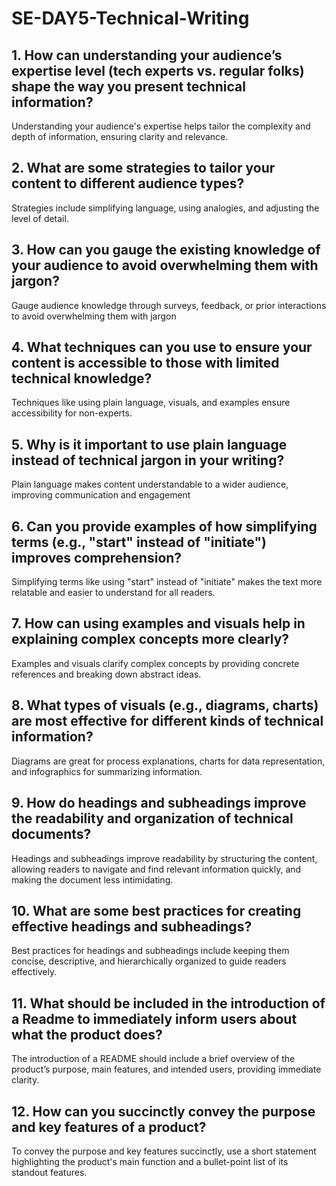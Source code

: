 # SE-DAY5-Technical-Writing
## 1. How can understanding your audience’s expertise level (tech experts vs. regular folks) shape the way you present technical information?
Understanding your audience's expertise helps tailor the complexity and depth of information, ensuring clarity and relevance.

## 2. What are some strategies to tailor your content to different audience types?
Strategies include simplifying language, using analogies, and adjusting the level of detail.

## 3. How can you gauge the existing knowledge of your audience to avoid overwhelming them with jargon?
Gauge audience knowledge through surveys, feedback, or prior interactions to avoid overwhelming them with jargon

## 4. What techniques can you use to ensure your content is accessible to those with limited technical knowledge?
Techniques like using plain language, visuals, and examples ensure accessibility for non-experts.

## 5. Why is it important to use plain language instead of technical jargon in your writing?
Plain language makes content understandable to a wider audience, improving communication and engagement

## 6. Can you provide examples of how simplifying terms (e.g., "start" instead of "initiate") improves comprehension?
Simplifying terms like using "start" instead of "initiate" makes the text more relatable and easier to understand for all readers.


## 7. How can using examples and visuals help in explaining complex concepts more clearly?
Examples and visuals clarify complex concepts by providing concrete references and breaking down abstract ideas.

## 8. What types of visuals (e.g., diagrams, charts) are most effective for different kinds of technical information?
Diagrams are great for process explanations, charts for data representation, and infographics for summarizing information.

## 9. How do headings and subheadings improve the readability and organization of technical documents?
Headings and subheadings improve readability by structuring the content, allowing readers to navigate and find relevant information quickly, and making the document less intimidating.

## 10. What are some best practices for creating effective headings and subheadings?
Best practices for headings and subheadings include keeping them concise, descriptive, and hierarchically organized to guide readers effectively.

## 11. What should be included in the introduction of a Readme to immediately inform users about what the product does?
The introduction of a README should include a brief overview of the product’s purpose, main features, and intended users, providing immediate clarity.

## 12. How can you succinctly convey the purpose and key features of a product?
To convey the purpose and key features succinctly, use a short statement highlighting the product's main function and a bullet-point list of its standout features.
